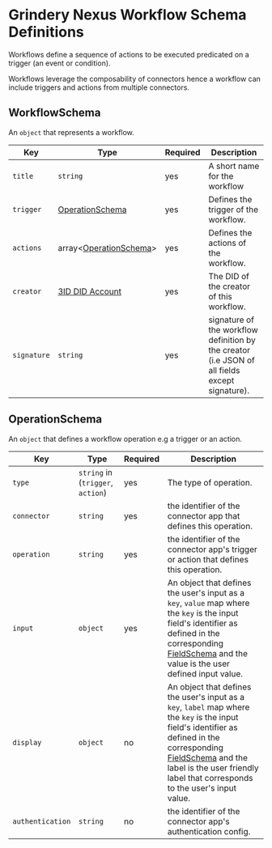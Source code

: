 # Grindery Nexus Workflow Schema Definitions

Workflows define a sequence of actions to be executed predicated on a trigger (an event or condition).

Workflows leverage the composability of connectors hence a workflow can include triggers and actions from multiple connectors.


## WorkflowSchema

An `object` that represents a workflow.

Key | Type | Required | Description
----|------|----------|------------
`title` | `string` | yes | A short name for the workflow
`trigger` | [OperationSchema](#operationschema) | yes | Defines the trigger of the workflow.
`actions` | array<[OperationSchema](#operationschema)> | yes | Defines the actions of the workflow.
`creator` | [3ID DID Account](../connectors/README.md#didschema) | yes | The DID of the creator of this workflow.
`signature` | `string` | yes | signature of the workflow definition by the creator (i.e JSON of all fields except signature).

## OperationSchema

An `object` that defines a workflow operation e.g a trigger or an action.

Key | Type | Required | Description
----|------|----------|------------
`type` | `string` in (`trigger`, `action`) | yes | The type of operation.
`connector` | `string` | yes | the identifier of the connector app that defines this operation.
`operation` | `string` | yes | the identifier of the connector app's trigger or action that defines this operation.
`input` | `object` | yes | An object that defines the user's input as a `key`, `value` map where the `key` is the input field's identifier as defined in the corresponding [FieldSchema](../connectors/README.md#fieldschema) and the value is the user defined input value.
`display` | `object` | no | An object that defines the user's input as a `key`, `label` map where the `key` is the input field's identifier as defined in the corresponding [FieldSchema](../connectors/README.md#fieldschema) and the label is the user friendly label that corresponds to the user's input value.
`authentication` | `string` | no | the identifier of the connector app's authentication config.
